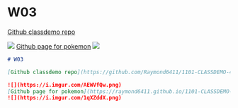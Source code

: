 # W03

[Github classdemo repo](https://github.com/Raymond6411/1101-CLASSDEMO-409631503)

![](https://i.imgur.com/AEWVfQw.png)
[Github page for pokemon](https://raymond6411.github.io/1101-CLASSDEMO-409631503/w02/pokemon.html)
![](https://i.imgur.com/1qXZddX.png)

```markdown
# W03

[Github classdemo repo](https://github.com/Raymond6411/1101-CLASSDEMO-409631503)

![](https://i.imgur.com/AEWVfQw.png)
[Github page for pokemon](https://raymond6411.github.io/1101-CLASSDEMO-409631503/w02/pokemon.html)
![](https://i.imgur.com/1qXZddX.png)
```
